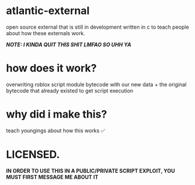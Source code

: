 # atlantic-external

open source external that is still in development written in c to teach people about how these externals work.

***NOTE: I KINDA QUIT THIS SHIT LMFAO SO UHH YA***

# how does it work?

overwriting roblox script module bytecode with our new data + the original bytecode that already existed to get script execution

# why did i make this?

teach youngings about how this works ✅

# LICENSED.

**IN ORDER TO USE THIS IN A PUBLIC/PRIVATE SCRIPT EXPLOIT, YOU MUST FIRST MESSAGE ME ABOUT IT**
